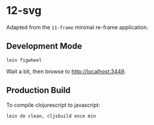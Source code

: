 # 12-svg

Adapted from the `11-frame` minimal re-frame application.

## Development Mode

```
lein figwheel
```

Wait a bit, then browse to [http://localhost:3449](http://localhost:3449).

## Production Build

To compile clojurescript to javascript:

```
lein do clean, cljsbuild once min
```
